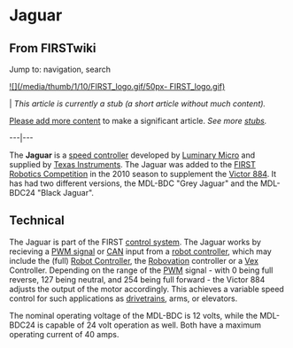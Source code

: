 # Jaguar

## From FIRSTwiki

Jump to: navigation, search

[![](/media/thumb/1/10/FIRST_logo.gif/50px-
FIRST_logo.gif)](Image:FIRST_logo.gif)

| _This article is currently a stub (a short article without much content)._

[Please add more content](http://www.firstwiki.net/index.php?title=Jaguar&action=edit "http://www.firstwiki.net/index.php?title=Jaguar&action=edit") to make a significant article. _See more [stubs](Special:Shortpages "Special:Shortpages")._

---|---

The **Jaguar** is a [speed controller](Speed_Controller "Speed
Controller") developed by [Luminary Micro](/index.php?title=Luminary_Micro&action=edit "Luminary Micro") and supplied by [Texas Instruments](/index.php?title=Texas_Instruments&action=edit "Texas Instruments"). The Jaguar was added to the [FIRST Robotics Competition](FIRST_Robotics_Competition "FIRST Robotics
Competition") in the 2010 season to supplement the [Victor 884](victor-884). It has had two different versions, the MDL-BDC "Grey Jaguar" and the MDL-BDC24 "Black Jaguar".

## Technical

The Jaguar is part of the FIRST [control system](Control_system "Control system"). The Jaguar works by recieving a [PWM signal](PWM_signal "PWM signal") or [CAN](/index.php?title=CAN&action=edit "CAN") input from a [robot controller](robot-controller), which may include the (full) [Robot Controller](Robot_Controller "Robot
Controller"), the [Robovation](robovation) controller or a [Vex](Vex "Vex") Controller. Depending on the range of the [PWM](pwm) signal - with 0 being full reverse, 127 being neutral, and 254 being full forward - the Victor 884 adjusts the output of the motor accordingly. This achieves a variable speed control for such applications as [drivetrains](Drive_trains "Drive trains"), arms, or elevators.

The nominal operating voltage of the MDL-BDC is 12 volts, while the MDL-BDC24 is capable of 24 volt operation as well. Both have a maximum operating current of 40 amps.
